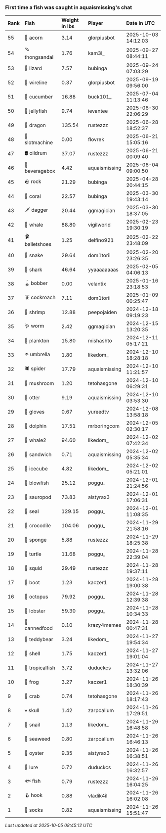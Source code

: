 ### First time a fish was caught in aquaismissing's chat

| Rank | Fish            | Weight in lbs | Player        | Date in UTC         |
|:-----|:----------------|:--------------|:--------------|:--------------------|
| 55   | 🌰 acorn        | 3.14          | glorpiusbot   | 2025-10-03 14:12:03 |
| 54   | 🩴 thongsandal  | 1.76          | kam3l_        | 2025-09-27 08:44:11 |
| 53   | 🦎 lizard       | 7.57          | bubinga       | 2025-09-24 07:03:29 |
| 52   | 🧵 wireline     | 0.37          | glorpiusbot   | 2025-09-19 09:56:00 |
| 51   | 🥒 cucumber     | 16.88         | buck101_      | 2025-07-04 11:13:46 |
| 50   | 🪼 jellyfish    | 9.74          | ievantee      | 2025-06-30 22:06:29 |
| 49   | 🐉 dragon       | 135.54        | rustezzz      | 2025-06-28 18:52:37 |
| 48   | 🎰 slotmachine  | 0.00          | flovrek       | 2025-06-21 15:05:16 |
| 47   | 🛢️ oildrum       | 37.07         | rustezzz      | 2025-06-21 00:09:40 |
| 46   | 🧃 beveragebox  | 4.42          | aquaismissing | 2025-06-04 09:00:50 |
| 45   | 🪨 rock         | 21.29         | bubinga       | 2025-04-28 20:44:15 |
| 44   | 🪸 coral        | 22.57         | bubinga       | 2025-03-30 19:43:14 |
| 43   | 🗡️ dagger        | 20.44         | ggmagician    | 2025-03-30 18:37:05 |
| 42   | 🐳 whale        | 88.80         | vigilworld    | 2025-02-23 19:30:19 |
| 41   | 🩰 balletshoes  | 1.25          | delfino921    | 2025-02-22 23:48:09 |
| 40   | 🐍 snake        | 29.64         | dom1torii     | 2025-02-20 23:26:35 |
| 39   | 🦈 shark        | 46.64         | yyaaaaaaaas   | 2025-02-05 04:06:13 |
| 38   | 🪀 bobber       | 0.00          | velantix      | 2025-01-16 23:18:53 |
| 37   | 🪳 cockroach    | 7.11          | dom1torii     | 2025-01-09 00:25:47 |
| 36   | 🦐 shrimp       | 12.88         | peepojaiden   | 2024-12-18 09:19:23 |
| 35   | 🪱 worm         | 2.42          | ggmagician    | 2024-12-15 13:20:35 |
| 34   | 🦠 plankton     | 15.80         | mishashto     | 2024-12-11 05:17:21 |
| 33   | ☂️ umbrella      | 1.80          | likedom_      | 2024-12-10 18:28:18 |
| 32   | 🕷️ spider        | 17.79         | aquaismissing | 2024-12-10 11:21:57 |
| 31   | 🍄 mushroom     | 1.20          | tetohasgone   | 2024-12-10 06:29:31 |
| 30   | 🦦 otter        | 9.19          | aquaismissing | 2024-12-10 03:53:30 |
| 29   | 🧤 gloves       | 0.67          | yureedtv      | 2024-12-08 13:58:18 |
| 28   | 🐬 dolphin      | 17.51         | mrboringcom   | 2024-12-05 02:30:17 |
| 27   | 🐋 whale2       | 94.60         | likedom_      | 2024-12-02 07:42:34 |
| 26   | 🥪 sandwich     | 0.71          | aquaismissing | 2024-12-02 05:35:34 |
| 25   | 🧊 icecube      | 4.82          | likedom_      | 2024-12-02 05:21:01 |
| 24   | 🐡 blowfish     | 25.12         | poggu_        | 2024-12-01 21:24:56 |
| 23   | 🦕 sauropod     | 73.83         | aistyrax3     | 2024-12-01 17:06:31 |
| 22   | 🦭 seal         | 129.15        | poggu_        | 2024-12-01 11:08:35 |
| 21   | 🐊 crocodile    | 104.06        | poggu_        | 2024-11-29 21:58:16 |
| 20   | 🧽 sponge       | 5.88          | rustezzz      | 2024-11-29 18:25:38 |
| 19   | 🐢 turtle       | 11.68         | poggu_        | 2024-11-28 22:39:04 |
| 18   | 🦑 squid        | 29.49         | rustezzz      | 2024-11-28 19:37:11 |
| 17   | 👢 boot         | 1.23          | kaczer1       | 2024-11-28 19:00:38 |
| 16   | 🐙 octopus      | 79.92         | poggu_        | 2024-11-28 12:39:38 |
| 15   | 🦞 lobster      | 59.30         | poggu_        | 2024-11-28 10:34:33 |
| 14   | 🥫 cannedfood   | 0.10          | krazy4memes   | 2024-11-28 00:47:31 |
| 13   | 🧸 teddybear    | 3.24          | likedom_      | 2024-11-27 19:54:34 |
| 12   | 🐚 shell        | 1.75          | kaczer1       | 2024-11-27 19:01:04 |
| 11   | 🐠 tropicalfish | 3.72          | duduckcs      | 2024-11-27 13:32:06 |
| 10   | 🐸 frog         | 3.27          | kaczer1       | 2024-11-26 18:30:39 |
| 9    | 🦀 crab         | 0.74          | tetohasgone   | 2024-11-26 18:17:43 |
| 8    | 💀 skull        | 1.42          | zarpcallum    | 2024-11-26 17:29:51 |
| 7    | 🐌 snail        | 1.13          | likedom_      | 2024-11-26 16:48:58 |
| 6    | 🌿 seaweed      | 0.80          | zarpcallum    | 2024-11-26 16:46:13 |
| 5    | 🦪 oyster       | 9.35          | aistyrax3     | 2024-11-26 16:38:51 |
| 4    | 🎏 lure         | 0.72          | duduckcs      | 2024-11-26 16:32:57 |
| 3    | 🐟 fish         | 0.79          | rustezzz      | 2024-11-26 16:04:25 |
| 2    | 🪝 hook         | 0.88          | vladik4il     | 2024-11-26 16:02:08 |
| 1    | 🧦 socks        | 0.82          | aquaismissing | 2024-11-26 15:51:47 |

_Last updated at 2025-10-05 08:45:12 UTC_